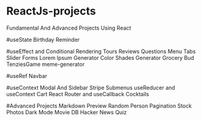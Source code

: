 # ReactJs-projects
Fundamental And Advanced Projects Using React

#useState
Birthday Reminder

#useEffect and Conditional Rendering
Tours
Reviews
Questions
Menu
Tabs
Slider
Forms
Lorem Ipsum Generator
Color Shades Generator
Grocery Bud
TenziesGame
meme-generator

#useRef
Navbar

#useContext
Modal And Sidebar
Stripe Submenus
useReducer and useContext
Cart
React Router and useCallback
Cocktails

#Advanced Projects 
Markdown Preview
Random Person
Pagination
Stock Photos
Dark Mode
Movie DB
Hacker News
Quiz
